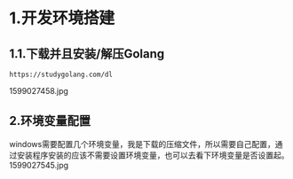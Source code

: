 # 1.开发环境搭建

## 1.1.下载并且安装/解压Golang
```
https://studygolang.com/dl
```
1599027458.jpg

## 2.环境变量配置
windows需要配置几个环境变量，我是下载的压缩文件，所以需要自己配置，通过安装程序安装的应该不需要设置环境变量，也可以去看下环境变量是否设置起。
1599027545.jpg

